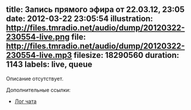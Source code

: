 title: Запись прямого эфира от 22.03.12, 23:05
date: 2012-03-22 23:05:54
illustration: http://files.tmradio.net/audio/dump/20120322-230554-live.png
file: http://files.tmradio.net/audio/dump/20120322-230554-live.mp3
filesize: 18290560
duration: 1143
labels: live, queue
---
Описание отсутствует.

Дополнительные ссылки:

- [Лог чата](http://files.tmradio.net/audio/dump/20120322-230554-live.log)
